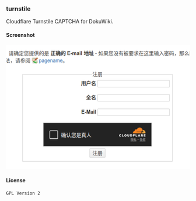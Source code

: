 ### turnstile

Cloudflare Turnstile CAPTCHA for DokuWiki.

#### Screenshot

![screenshot](https://raw.githubusercontent.com/yeziruo233/dokuwiki_turnstile_captcha/refs/heads/master/screenshot.png)

#### License


    GPL Version 2

